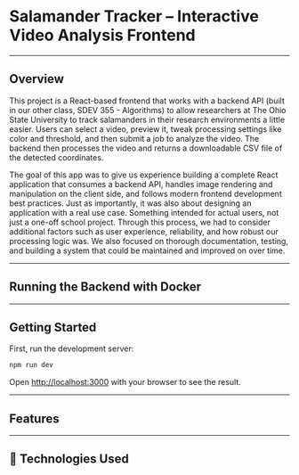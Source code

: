 # Salamander Tracker – Interactive Video Analysis Frontend

---

## Overview
This project is a React-based frontend that works with a backend API (built in our other class, SDEV 355 - Algorithms) to allow researchers at The Ohio State University to track salamanders in their research environments a little easier. Users can select a video, preview it, tweak processing settings like color and threshold, and then submit a job to analyze the video. The backend then processes the video and returns a downloadable CSV file of the detected coordinates.

The goal of this app was to give us experience building a complete React application that consumes a backend API, handles image rendering and manipulation on the client side, and follows modern frontend development best practices. Just as importantly, it was also about designing an application with a real use case. Something intended for actual users, not just a one-off school project. Through this process, we had to consider additional factors such as user experience, reliability, and how robust our processing logic was. We also focused on thorough documentation, testing, and building a system that could be maintained and improved on over time.

---

## Running the Backend with Docker

---

## Getting Started

First, run the development server:

```bash
npm run dev
```

Open [http://localhost:3000](http://localhost:3000) with your browser to see the result.

---

## Features

---

## 🔧 Technologies Used